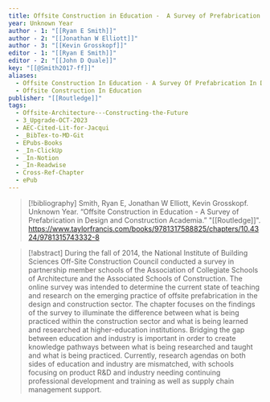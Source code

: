 ```yaml
---
title: Offsite Construction in Education -  A Survey of Prefabrication in Design and Construction Academia
year: Unknown Year
author - 1: "[[Ryan E Smith]]"
author - 2: "[[Jonathan W Elliott]]"
author - 3: "[[Kevin Grosskopf]]"
editor - 1: "[[Ryan E Smith]]"
editor - 2: "[[John D Quale]]"
key: "[[@Smith2017-ff]]"
aliases:
  - Offsite Construction In Education - A Survey Of Prefabrication In Design And Construction Academia
  - Offsite Construction In Education
publisher: "[[Routledge]]"
tags:
  - Offsite-Architecture---Constructing-the-Future
  - 3_Upgrade-OCT-2023
  - AEC-Cited-Lit-for-Jacqui
  - _BibTex-to-MD-Git
  - EPubs-Books
  - _In-ClickUp
  - _In-Notion
  - _In-Readwise
  - Cross-Ref-Chapter
  - ePub
---
```


> [!bibliography]
> Smith, Ryan E, Jonathan W Elliott, Kevin Grosskopf. Unknown Year. “Offsite Construction in Education -  A Survey of Prefabrication in Design and Construction Academia.” "[[Routledge]]". https://www.taylorfrancis.com/books/9781317588825/chapters/10.4324/9781315743332-8

> [!abstract]
> During the fall of 2014, the National Institute of Building Sciences Off-Site Construction Council conducted a survey in partnership member schools of the Association of Collegiate Schools of Architecture and the Associated Schools of Construction. The online survey was intended to determine the current state of teaching and research on the emerging practice of offsite prefabrication in the design and construction sector. The chapter focuses on the findings of the survey to illuminate the difference between what is being practiced within the construction sector and what is being learned and researched at higher-education institutions. Bridging the gap between education and industry is important in order to create knowledge pathways between what is being researched and taught and what is being practiced. Currently, research agendas on both sides of education and industry are mismatched, with schools focusing on product R&D and industry needing continuing professional development and training as well as supply chain management support.